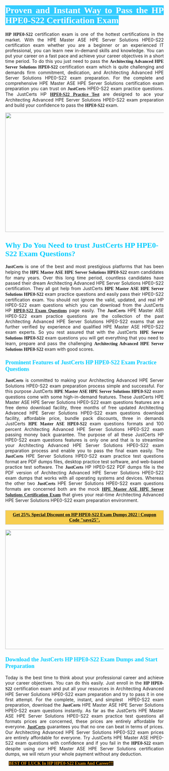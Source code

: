 <h1 style="text-align: justify;"><span style="color:#ffffff;"><span style="font-family:Georgia,serif;"><strong><span style="background-color:#33ccff;">Proven and Instant Way to Pass the HP HPE0-S22 Certification Exam</span></strong></span></span></h1>

<p style="text-align: justify;"><span style="font-family:Georgia,serif;"><strong>HP HPE0-S22</strong></span> certification exam is one of the hottest certifications in the market. With the HPE Master ASE HPE Server Solutions HPE0-S22 certification exam whether you are a beginner or an experienced IT professional, you can learn new in-demand skills and knowledge. You can put your career on a fast pace and achieve your career objectives in a short time period. To do this you just need to pass the <span style="font-family:Georgia,serif;"><strong>Architecting Advanced HPE Server Solutions HPE0-S22</strong></span> certification exam which is quite challenging and demands firm commitment, dedication, and Architecting Advanced HPE Server Solutions HPE0-S22 exam preparation. For the complete and comprehensive HPE Master ASE HPE Server Solutions certification exam preparation you can trust on <span style="font-size:14px;"><span style="font-family:Georgia,serif;"><strong>JustCerts</strong></span></span> HPE0-S22 exam practice questions. The JustCerts HP <span style="font-family:Georgia,serif;"><strong><a href="https://www.justcerts.com/hp/hpe0-s22-practice-questions.html">HPE0-S22 Practice Test</a></strong></span> are designed to ace your Architecting Advanced HPE Server Solutions HPE0-S22 exam preparation and build your confidence to pass the <span style="font-family:Georgia,serif;"><strong> HPE0-S22</strong></span> exam.</p>

<p style="text-align: center;"><a href="https://www.justcerts.com/hp/hpe0-s22-practice-questions.html"><img alt="" src="https://i.imgur.com/jVK0eNK.jpg" style="width: 720px; height: 380px;" /></a></p>

<h2 style="margin-right:0in; margin-left:0in"><span style="color:#00ccff;"><span style="font-family:Georgia,serif;"><strong><span style="font-size:18pt">Why Do You Need to trust JustCerts HP HPE0-S22 Exam Questions?</span></strong></span></span></h2>

<p style="text-align: justify;"><span style="font-size:14px;"><span style="font-family:Georgia,serif;"><strong>JustCerts</strong></span></span> is one of the best and most prestigious platforms that has been helping the <span style="font-family:Georgia,serif;"><strong>HPE Master ASE HPE Server Solutions HPE0-S22</strong></span> exam candidates for many years. Over this long time period, countless candidates have passed their dream Architecting Advanced HPE Server Solutions HPE0-S22 certification. They all got help from JustCerts <span style="font-family:Georgia,serif;"><strong>HPE Master ASE HPE Server Solutions HPE0-S22</strong></span> exam practice questions and easily pass their HPE0-S22 certification exam. You should not ignore the valid, updated, and real HP HPE0-S22 exam questions which you can download from the JustCerts HP <a href="https://www.justcerts.com/hp/hpe0-s22-practice-questions.html"><span style="font-family:Georgia,serif;"><strong>HPE0-S22 Exam Questions</strong></span></a> page easily. The <span style="font-size:14px;"><span style="font-family:Georgia,serif;"><strong>JustCerts</strong></span></span> HPE Master ASE HPE0-S22 exam practice questions are the collection of the past Architecting Advanced HPE Server Solutions HPE0-S22 exams that are further verified by experience and qualified HPE Master ASE HPE0-S22 exam experts. So you rest assured that with the JustCerts <span style="font-family:Georgia,serif;"><strong>HPE Server Solutions HPE0-S22</strong></span> exam questions you will get everything that you need to learn, prepare and pass the challenging <span style="font-family:Georgia,serif;"><strong>Architecting Advanced HPE Server Solutions HPE0-S22</strong></span> exam with good scores.</p>

<h3 style="margin-right:0in; margin-left:0in"><span style="color:#00ccff;"><span style="font-family:Georgia,serif;"><strong><span style="font-size:13.5pt">Prominent Features of JustCerts HP HPE0-S22 Exam Practice Questions</span></strong></span></span></h3>

<p style="text-align: justify;"><span style="font-size:14px;"><span style="font-family:Georgia,serif;"><strong>JustCerts</strong></span></span> is committed to making your Architecting Advanced HPE Server Solutions HPE0-S22 exam preparation process simple and successful. For this purpose JustCerts <span style="font-family:Georgia,serif;"><strong>HPE Master ASE HPE Server Solutions HPE0-S22</strong></span> exam questions come with some high-in-demand features. These JustCerts HPE Master ASE HPE Server Solutions HPE0-S22 exam questions features are a free demo download facility, three months of free updated Architecting Advanced HPE Server Solutions HPE0-S22 exam questions download facility, affordable price, bundle pack discounts, three in demands JustCerts <span style="font-family:Georgia,serif;"><strong>HPE Master ASE HPE0-S22</strong></span> exam questions formats and 100 percent Architecting Advanced HPE Server Solutions HPE0-S22 exam passing money back guarantee. The purpose of all these JustCerts HP HPE0-S22 exam questions features is only one and that is to streamline your Architecting Advanced HPE Server Solutions HPE0-S22 exam preparation process and enable you to pass the final exam easily. The <span style="font-size:14px;"><span style="font-family:Georgia,serif;"><strong>JustCerts</strong></span></span> HPE Server Solutions HPE0-S22 exam practice test questions format are PDF dumps files, desktop practice test software, and web-based practice test software. The <span style="font-size:14px;"><span style="font-family:Georgia,serif;"><strong>JustCerts</strong></span></span> HP HPE0-S22 PDF dumps file is the PDF version of Architecting Advanced HPE Server Solutions HPE0-S22 exam dumps that works with all operating systems and devices. Whereas the other two <span style="font-family:Georgia,serif;"><span style="font-size:14px;"><strong>JustCerts</strong></span></span> HPE Server Solutions HPE0-S22 exam questions formats are concerned both are the mock <a href="https://www.justcerts.com/hp/hpe-master-ase-certification-exams.html"><span style="font-family:Georgia,serif;"><strong>HPE Master ASE HPE Server Solutions Certification Exam</strong></span></a> that gives your real-time Architecting Advanced HPE Server Solutions HPE0-S22 exam preparation environment.</p>

<h3 style="background: rgb(247, 206, 80); border: 1px solid rgb(204, 204, 204); padding: 5px 10px; text-align: center;"><span style="font-family:Georgia,serif;"><u><span style="color:#000000;"><span style="font-size:11pt;"><span style="line-height:normal;"><b><span cambria="">Get 25% Special Discount on HP HPE0-S22 Exam Dumps 2022 | Coupon Code "save25".</span></b></span></span></span></u></span></h3>

<p style="text-align: center;"><a href="https://www.justcerts.com/hp/hpe0-s22-practice-questions.html"><img alt="" src="https://i.imgur.com/ILNYM6U.jpg" style="width: 720px; height: 380px;" /></a></p>

<h3 style="margin-right:0in; margin-left:0in"><span style="color:#00ccff;"><span style="font-family:Georgia,serif;"><strong><span style="font-size:13.5pt">Download the JustCerts HP HPE0-S22 Exam Dumps and Start Preparation</span></strong></span></span></h3>

<p style="text-align: justify;">Today is the best time to think about your professional career and achieve your career objectives. You can do this easily. Just enroll in the <span style="font-family:Georgia,serif;"><strong>HP HPE0-S22</strong></span> certification exam and put all your resources in Architecting Advanced HPE Server Solutions HPE0-S22 exam preparation and try to pass it in one first attempt. For the complete, instant, and simplest  HPE0-S22 exam preparation, download the <span style="font-size:14px;"><span style="font-family:Georgia,serif;"><strong>JustCerts</strong></span></span> HPE Master ASE HPE Server Solutions HPE0-S22 exam questions instantly. As far as the JustCerts HPE Master ASE HPE Server Solutions HPE0-S22 exam practice test questions all formats prices are concerned, these prices are entirely affordable for everyone. <a href="https://www.justcerts.com/"><span style="font-size:14px;"><span style="font-family:Georgia,serif;"><strong>JustCerts</strong></span></span></a> guarantees you that no one can beat in terms of prices. Our Architecting Advanced HPE Server Solutions HPE0-S22 exam prices are entirely affordable for everyone. Try JustCerts HPE Master ASE HPE0-S22 exam questions with confidence and if you fail in the <span style="font-family:Georgia,serif;"><strong> HPE0-S22</strong></span> exam despite using our HPE Master ASE HPE Server Solutions certification dumps, we will return your whole payment without any deduction.</p>

<p style="text-align:justify; margin:0in 8pt"><span style="color:#f39c12;"><span style="font-size:14px;"><span style="font-family:Georgia,serif;"><strong><span style="line-height:107%"><span style="background-color:#000000;">BEST OF LUCK In HP HPE0-S22 Exam And Career!!!</span></span></strong></span></span></span></p>
